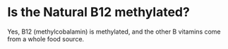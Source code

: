 # Is the Natural B12 methylated?

Yes, B12 (methylcobalamin) is methylated, and the other B vitamins come from a whole food source.